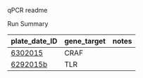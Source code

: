 qPCR readme

Run Summary

plate_date_ID  |  gene_target | notes 
---------------------|---------------------|----------
[6302015][6302015]	|  CRAF |                              |  
[6292015b][6292015b]	|  TLR |                              |  




[6302015]: https://github.com/jheare/Resilience-Project/tree/master/qPCR%20data/6302015
[6292015b]: https://github.com/jheare/Resilience-Project/tree/master/qPCR%20data/6292015b
